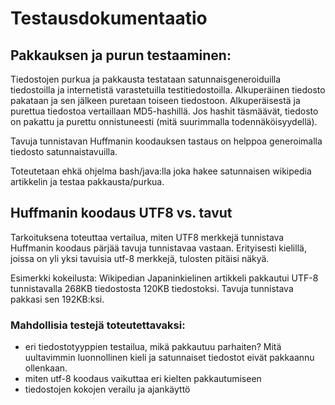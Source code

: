 # Testausdokumentaatio

## Pakkauksen ja purun testaaminen:
Tiedostojen purkua ja pakkausta testataan satunnaisgeneroiduilla tiedostoilla ja internetistä varastetuilla testitiedostoilla. Alkuperäinen tiedosto pakataan ja sen jälkeen puretaan toiseen tiedostoon. Alkuperäisestä ja purettua tiedostoa vertaillaan MD5-hashillä. Jos hashit täsmäävät, tiedosto on pakattu ja purettu onnistuneesti (mitä suurimmalla todennäköisyydellä).

Tavuja tunnistavan Huffmanin koodauksen tastaus on helppoa generoimalla tiedosto satunnaistavuilla.

Toteutetaan ehkä ohjelma bash/java:lla joka hakee satunnaisen wikipedia artikkelin ja testaa pakkausta/purkua.

## Huffmanin koodaus UTF8 vs. tavut

Tarkoituksena toteuttaa vertailua, miten UTF8 merkkejä tunnistava Huffmanin koodaus pärjää tavuja tunnistavaa vastaan. Erityisesti kielillä, joissa on yli yksi tavuisia utf-8 merkkejä, tulosten pitäisi näkyä.

Esimerkki kokeilusta: Wikipedian Japaninkielinen artikkeli pakkautui UTF-8 tunnistavalla 268KB tiedostosta 120KB tiedostoksi. Tavuja tunnistava pakkasi sen 192KB:ksi.

### Mahdollisia testejä toteutettavaksi:

* eri tiedostotyyppien testailua, mikä pakkautuu parhaiten? Mitä uultavimmin luonnollinen kieli ja satunnaiset tiedostot eivät pakkaannu ollenkaan.
* miten utf-8 koodaus vaikuttaa eri kielten pakkautumiseen
* tiedostojen kokojen verailu ja ajankäyttö
